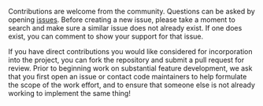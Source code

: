 Contributions are welcome from the community. Questions can be asked by opening
[issues](https://code.usgs.gov/water/computational-tools/DataRetrieval.jl/-/issues). Before creating a new issue, please take a moment to
search and make sure a similar issue does not already exist. If one does exist, you can comment to show your support for that issue.

If you have direct contributions you would like considered for incorporation into the project, you can fork the repository and submit a pull
request for review. Prior to beginning work on substantial feature development, we ask that you first open an issue or contact code
maintainers to help formulate the scope of the work effort, and to ensure that someone else is not already working to implement the same
thing!
